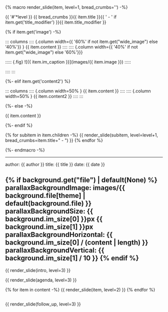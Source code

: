 {% macro render_slide(item, level=1, bread_crumbs='') -%}

{{ '#'*level }} {{ bread_crumbs }}{{ item.title }}{{ ' - ' if item.get('title_modifier') }}{{ item.title_modifier }}

{% if item.get('image') -%}

::: columns
:::: {.column width={{ '60%' if not item.get("wide_image") else '40%'}} }
{{ item.content }}
::::
:::: {.column width={{ '40%' if not item.get("wide_image") else '60%'}}}

::::: {.fig}
![{{ item.im_caption }}](images/{{ item.image }})
:::::

::::
:::

{%- elif item.get('content2') %}

::: columns
:::: {.column width=50% }
{{ item.content }}
::::
:::: {.column width=50% }
{{ item.content2 }}
::::
:::

{%- else -%}

{{ item.content }}

{%- endif %}

{% for subitem in item.children -%}
{{ render_slide(subitem, level=level+1, bread_crumbs=item.title+" - ") }}
{% endfor %}

{%- endmacro -%}

---
author: {{ author }}
title: {{ title }}
date: {{ date }}

{% if background.get("file") | default(None) %}
parallaxBackgroundImage: images/{{ background.file[theme] | default(background.file) }}
parallaxBackgroundSize: {{ background.im_size[0] }}px {{ background.im_size[1] }}px
parallaxBackgroundHorizontal: {{ background.im_size[0] / (content | length) }}
parallaxBackgroundVertical:  {{ background.im_size[1] / 10 }}
{% endif %}
---

<style>
div.column {
  font-size: smaller;
  vertical-align: middle;
}
div.fig {
  width: 100%;
  height: 80%;
  font-size: smaller;
}
.reveal figure {
  height: 100%;
  width: 100%;
}
.reveal figure img {
  max-height: 80%;
  width: auto;
}

</style>

{{ render_slide(intro, level=3) }}

{{ render_slide(agenda, level=3) }}

{% for item in content -%}
{{ render_slide(item, level=2) }}
{% endfor %}

##
{{ render_slide(follow_up, level=3) }}
